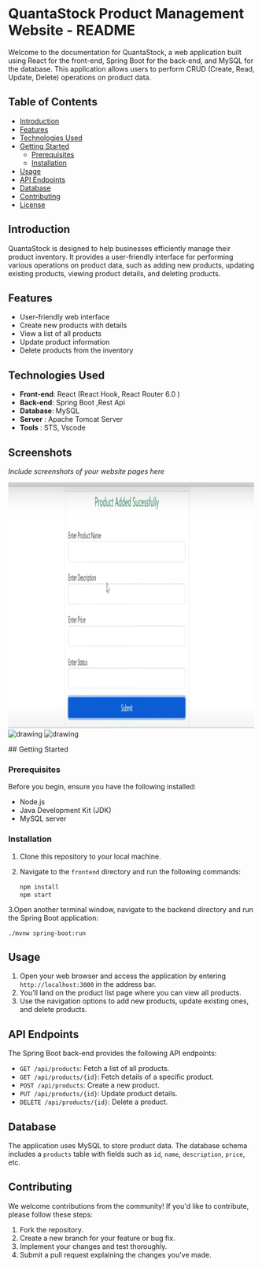 # QuantaStock Product Management Website - README

Welcome to the documentation for QuantaStock, a web application built using React for the front-end, Spring Boot for the back-end, and MySQL for the database. This application allows users to perform CRUD (Create, Read, Update, Delete) operations on product data.

## Table of Contents

- [Introduction](#introduction)
- [Features](#features)
- [Technologies Used](#technologies-used)
- [Getting Started](#getting-started)
  - [Prerequisites](#prerequisites)
  - [Installation](#installation)
- [Usage](#usage)
- [API Endpoints](#api-endpoints)
- [Database](#database)
- [Contributing](#contributing)
- [License](#license)

## Introduction

QuantaStock is designed to help businesses efficiently manage their product inventory. It provides a user-friendly interface for performing various operations on product data, such as adding new products, updating existing products, viewing product details, and deleting products.

## Features

- User-friendly web interface
- Create new products with details
- View a list of all products
- Update product information
- Delete products from the inventory

## Technologies Used

- **Front-end**: React (React Hook, React Router 6.0 )
- **Back-end**: Spring Boot ,Rest Api
- **Database**: MySQL
- **Server** : Apache Tomcat Server
- **Tools** : STS, Vscode
## Screenshots

_Include screenshots of your website pages here_
<p float="left">
<img src="https://github.com/Aditya-Kumar-Dwivedi/QuantaStock/blob/main/Product-Management/src/images/Pic%201.png" alt="drawing" width="500" height="500">
  <img src="https://github.com/Aditya-Kumar-Dwivedi/QuantaStock/Product-Management/src/images/Pic2.png" alt="drawing" width="500" height="500">
  <img src="https://github.com/Aditya-Kumar-Dwivedi/QuantaStock/Product-Management/src/images/Pic3.png" alt="drawing" width="500" height="500">

</p>
## Getting Started

### Prerequisites

Before you begin, ensure you have the following installed:

- Node.js
- Java Development Kit (JDK)
- MySQL server

### Installation

1. Clone this repository to your local machine.
2. Navigate to the `frontend` directory and run the following commands:

   ```
   npm install
   npm start
   ```
3.Open another terminal window, navigate to the backend directory and run the Spring Boot application:
```
./mvnw spring-boot:run
```
## Usage

1. Open your web browser and access the application by entering `http://localhost:3000` in the address bar.
2. You'll land on the product list page where you can view all products.
3. Use the navigation options to add new products, update existing ones, and delete products.

## API Endpoints

The Spring Boot back-end provides the following API endpoints:

- `GET /api/products`: Fetch a list of all products.
- `GET /api/products/{id}`: Fetch details of a specific product.
- `POST /api/products`: Create a new product.
- `PUT /api/products/{id}`: Update product details.
- `DELETE /api/products/{id}`: Delete a product.

## Database

The application uses MySQL to store product data. The database schema includes a `products` table with fields such as `id`, `name`, `description`, `price`, etc.

## Contributing

We welcome contributions from the community! If you'd like to contribute, please follow these steps:

1. Fork the repository.
2. Create a new branch for your feature or bug fix.
3. Implement your changes and test thoroughly.
4. Submit a pull request explaining the changes you've made.




